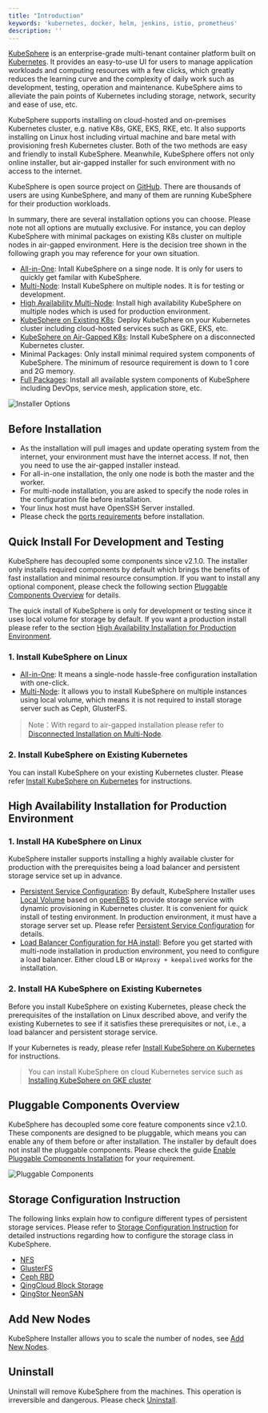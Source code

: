 ```yaml
---
title: "Introduction"
keywords: 'kubernetes, docker, helm, jenkins, istio, prometheus'
description: ''
---
```


[KubeSphere](https://kubesphere.io/) is an enterprise-grade multi-tenant container platform built on [Kubernetes](https://kubernetes.io). It provides an easy-to-use UI for users to manage application workloads and computing resources with a few clicks, which greatly reduces the learning curve and the complexity of daily work such as development, testing, operation and maintenance. KubeSphere aims to alleviate the pain points of Kubernetes including storage, network, security and ease of use, etc.

KubeSphere supports installing on cloud-hosted and on-premises Kubernetes cluster, e.g. native K8s, GKE, EKS, RKE, etc. It also supports installing on Linux host including virtual machine and bare metal with provisioning fresh Kubernetes cluster. Both of the two methods are easy and friendly to install KubeSphere. Meanwhile, KubeSphere offers not only online installer, but air-gapped installer for such environment with no access to the internet.

KubeSphere is open source project on [GitHub](https://github.com/kubesphere). There are thousands of users are using KunbeSphere, and many of them are running KubeSphere for their production workloads.

In summary, there are several installation options you can choose. Please note not all options are mutually exclusive. For instance, you can deploy KubeSphere with minimal packages on existing K8s cluster on multiple nodes in air-gapped environment. Here is the decision tree shown in the following graph you may reference for your own situation.

- [All-in-One](../all-in-one): Intall KubeSphere on a singe node. It is only for users to quickly get familar with KubeSphere.
- [Multi-Node](../multi-node): Install KubeSphere on multiple nodes. It is for testing or development.
- [High Availability Multi-Node](../master-ha): Install high availability KubeSphere on multiple nodes which is used for production environment.
- [KubeSphere on Existing K8s](../install-on-k8s): Deploy KubeSphere on your Kubernetes cluster including cloud-hosted services such as GKE, EKS, etc.
- [KubeSphere on Air-Gapped K8s](../install-ks-on-k8s-airgapped): Install KubeSphere on a disconnected Kubernetes cluster.
- Minimal Packages: Only install minimal required system components of KubeSphere. The minimum of resource requirement is down to 1 core and 2G memory.
- [Full Packages](../complete-installation): Install all available system components of KubeSphere including DevOps, service mesh, application store, etc.


![Installer Options](https://pek3b.qingstor.com/kubesphere-docs/png/20191219232535.png)

## Before Installation

- As the installation will pull images and update operating system from the internet, your environment must have the internet access. If not, then you need to use the air-gapped installer instead.
- For all-in-one installation, the only one node is both the master and the worker.
- For multi-node installation, you are asked to specify the node roles in the configuration file before installation.
- Your linux host must have OpenSSH Server installed.
- Please check the [ports requirements](../port-firewall) before installation.

## Quick Install For Development and Testing

KubeSphere has decoupled some components since v2.1.0. The installer only installs required components by default which brings the benefits of fast installation and minimal resource consumption. If you want to install any optional component, please check the following section [Pluggable Components Overview](../intro#pluggable-components-overview) for details.

The quick install of KubeSphere is only for development or testing since it uses local volume for storage by default. If you want a production install please refer to the section [High Availability Installation for Production Environment](../intro#high-availability-installation-for-production-environment).

### 1. Install KubeSphere on Linux

- [All-in-One](../all-in-one): It means a single-node hassle-free configuration installation with one-click.
- [Multi-Node](../multi-node): It allows you to install KubeSphere on multiple instances using local volume, which means it is not required to install storage server such as Ceph, GlusterFS.

> Note：With regard to air-gapped installation please refer to [Disconnected Installation on Multi-Node](https://kubesphere.com.cn/forum/d/437-centos7-7-multinode-kubesphere2-1-offline).

### 2. Install KubeSphere on Existing Kubernetes

You can install KubeSphere on your existing Kubernetes cluster. Please refer [Install KubeSphere on Kubernetes](../install-on-k8s) for instructions.

## High Availability Installation for Production Environment

### 1. Install HA KubeSphere on Linux

KubeSphere installer supports installing a highly available cluster for production with the prerequisites being a load balancer and persistent storage service set up in advance.

- [Persistent Service Configuration](../storage-configuration): By default, KubeSphere Installer uses [Local Volume](https://kubernetes.io/docs/concepts/storage/volumes/#local) based on [openEBS](https://openebs.io/) to provide storage service with dynamic provisioning in Kubernetes cluster. It is convenient for quick install of testing environment. In production environment, it must have a storage server set up. Please refer [Persistent Service Configuration](../storage-configuration) for details.
- [Load Balancer Configuration for HA install](../master-ha): Before you get started with multi-node installation in production environment, you need to configure a load balancer. Either cloud LB or `HAproxy + keepalived` works for the installation.

### 2. Install HA KubeSphere on Existing Kubernetes

Before you install KubeSphere on existing Kubernetes, please check the prerequisites of the installation on Linux described above, and verify the existing Kubernetes to see if it satisfies these prerequisites or not, i.e., a load balancer and persistent storage service.  

If your Kubernetes is ready, please refer [Install KubeSphere on Kubernetes](../install-on-k8s) for instructions.

> You can install KubeSphere on cloud Kubernetes service such as [Installing KubeSphere on GKE cluster](../install-on-gke)

## Pluggable Components Overview

KubeSphere has decoupled some core feature components since v2.1.0. These components are designed to be pluggable, which means you can enable any of them before or after installation. The installer by default does not install the pluggable components. Please check the guide [Enable Pluggable Components Installation](../pluggable-components) for your requirement.

![Pluggable Components](https://pek3b.qingstor.com/kubesphere-docs/png/20191207140846.png)

## Storage Configuration Instruction

The following links explain how to configure different types of persistent storage services. Please refer to [Storage Configuration Instruction](../storage-configuration) for detailed instructions regarding how to configure the storage class in KubeSphere.

- [NFS](https://kubernetes.io/docs/concepts/storage/volumes/#nfs)
- [GlusterFS](https://www.gluster.org/)
- [Ceph RBD](https://ceph.com/)
- [QingCloud Block Storage](https://docs.qingcloud.com/product/storage/volume/)
- [QingStor NeonSAN](https://docs.qingcloud.com/product/storage/volume/super_high_performance_shared_volume/)

## Add New Nodes

KubeSphere Installer allows you to scale the number of nodes, see [Add New Nodes](../add-nodes).

## Uninstall

Uninstall will remove KubeSphere from the machines. This operation is irreversible and dangerous. Please check [Uninstall](../uninstall).
